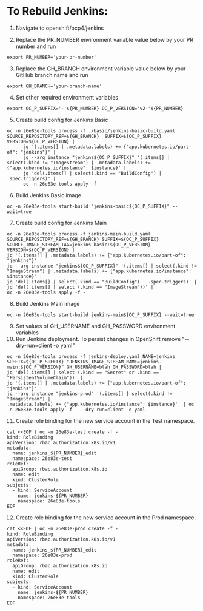 # To Rebuild Jenkins:

1. Navigate to openshift/ocp4/jenkins

2. Replace the PR_NUMBER environment variable value below by your PR number and run
```
export PR_NUMBER='your-pr-number'
```

3. Replace the GH_BRANCH environment variable value below by your GitHub branch name and run
```
export GH_BRANCH='your-branch-name' 
```

4. Set other required environment variables
```
export OC_P_SUFFIX='-'${PR_NUMBER} OC_P_VERSION='v2-'${PR_NUMBER} 
```

5. Create build config for Jenkins Basic
```
oc -n 26e83e-tools process -f ./basic/jenkins-basic-build.yaml SOURCE_REPOSITORY_REF=${GH_BRANCH}  SUFFIX=${OC_P_SUFFIX} VERSION=${OC_P_VERSION} |
      jq '(.items[] | .metadata.labels) += {"app.kubernetes.io/part-of": "jenkins"}' | 
      jq --arg instance "jenkins${OC_P_SUFFIX}" '(.items[] | select(.kind != "ImageStream") | .metadata.labels) += {"app.kubernetes.io/instance": $instance}' |
      jq 'del(.items[] | select(.kind == "BuildConfig") | .spec.triggers)' | 
      oc -n 26e83e-tools apply -f - 
```

6. Build Jenkins Basic image
```
oc -n 26e83e-tools start-build "jenkins-basic${OC_P_SUFFIX}" --wait=true  
```

7. Create build config for Jenkins Main
```
oc -n 26e83e-tools process -f jenkins-main-build.yaml SOURCE_REPOSITORY_REF=${GH_BRANCH} SUFFIX=${OC_P_SUFFIX} SOURCE_IMAGE_STREAM_TAG=jenkins-basic:${OC_P_VERSION} VERSION=${OC_P_VERSION} | 
jq '(.items[] | .metadata.labels) += {"app.kubernetes.io/part-of": "jenkins"}' | 
jq --arg instance "jenkins${OC_P_SUFFIX}" '(.items[] | select(.kind != "ImageStream") | .metadata.labels) += {"app.kubernetes.io/instance": $instance}' | 
jq 'del(.items[] | select(.kind == "BuildConfig") | .spec.triggers)' | 
jq 'del(.items[] | select (.kind == "ImageStream"))' | 
oc -n 26e83e-tools apply -f - 
```

8. Build Jenkins Main image
```
oc -n 26e83e-tools start-build jenkins-main${OC_P_SUFFIX} --wait=true 
```

9. Set values of GH_USERNAME and GH_PASSWORD environment variables
10. Run Jenkins deployment. To persist changes in OpenShift remove "--dry-run=client -o yaml"
```
oc -n 26e83e-tools process -f jenkins-deploy.yaml NAME=jenkins SUFFIX=${OC_P_SUFFIX} "JENKINS_IMAGE_STREAM_NAME=jenkins-main:${OC_P_VERSION}" GH_USERNAME=blah GH_PASSWORD=blah | 
jq 'del(.items[] | select (.kind == "Secret" or .kind == "PersistentVolumeClaim"))' | 
jq '(.items[] | .metadata.labels) += {"app.kubernetes.io/part-of": "jenkins"}' |  
jq --arg instance "jenkins-prod" '(.items[] | select(.kind != "ImageStream") | 
.metadata.labels) += {"app.kubernetes.io/instance": $instance}'  | oc -n 26e83e-tools apply -f - --dry-run=client -o yaml
```

11. Create role binding for the new service account in the Test namespace.
```
cat <<EOF | oc -n 26e83e-test create -f -
kind: RoleBinding
apiVersion: rbac.authorization.k8s.io/v1
metadata:
  name: jenkins_${PR_NUMBER}_edit
  namespace: 26e83e-test
roleRef:
  apiGroup: rbac.authorization.k8s.io
  name: edit
  kind: ClusterRole
subjects:
  - kind: ServiceAccount
    name: jenkins-${PR_NUMBER}
    namespace: 26e83e-tools
EOF
```

12. Create role binding for the new service account in the Prod namespace.
```
cat <<EOF | oc -n 26e83e-prod create -f -
kind: RoleBinding
apiVersion: rbac.authorization.k8s.io/v1
metadata:
  name: jenkins_${PR_NUMBER}_edit
  namespace: 26e83e-prod
roleRef:
  apiGroup: rbac.authorization.k8s.io
  name: edit
  kind: ClusterRole
subjects:
  - kind: ServiceAccount
    name: jenkins-${PR_NUMBER}
    namespace: 26e83e-tools
EOF
```
